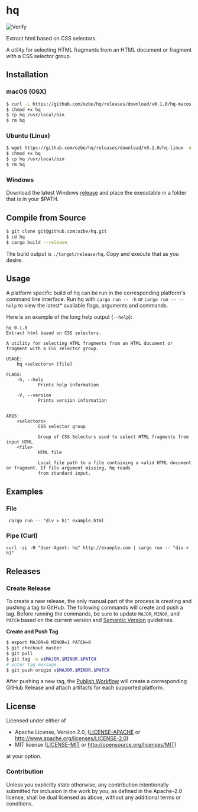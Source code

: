 # hq

![Verify](https://github.com/ozbe/hq/workflows/Verify/badge.svg)

Extract html based on CSS selectors.

A utility for selecting HTML fragments from an HTML document or fragment
with a CSS selector group.

## Installation

### macOS (OSX)

```bash
$ curl -L https://github.com/ozbe/hq/releases/download/v0.1.0/hq-macos -o hq
$ chmod +x hq
$ cp hq /usr/local/bin
$ rm hq
```

### Ubuntu (Linux)

```bash
$ wget https://github.com/ozbe/hq/releases/download/v0.1.0/hq-linux -o hq
$ chmod +x hq
$ cp hq /usr/local/bin
$ rm hq
```

### Windows

Download the latest Windows
[release](https://github.com/ozbe/hq/releases) and place the executable
in a folder that is in your $PATH.

## Compile from Source

```bash
$ git clone git@github.com:ozbe/hq.git
$ cd hq
$ cargo build --release
```

The build output is `./target/release/hq`. Copy and execute that as you
desire.

## Usage

A platform specific build of hq can be run in the corresponding
platform's command line interface. Run hq with `cargo run -- -h` or
`cargo run -- --help` to view the latest* available flags, arguments and
commands.

Here is an example of the long help output (`--help`):

```text
hq 0.1.0
Extract html based on CSS selectors.

A utility for selecting HTML fragments from an HTML document or fragment with a CSS selector group.

USAGE:
    hq <selectors> [file]

FLAGS:
    -h, --help       
            Prints help information

    -V, --version    
            Prints version information


ARGS:
    <selectors>    
            CSS selector group
            
            Group of CSS Selectors used to select HTML fragments from input HTML.
    <file>         
            HTML file
            
            Local file path to a file containing a valid HTML document or fragment. If file argument missing, hq reads
            from standard input.
```

## Examples

### File

```
 cargo run -- "div > h1" example.html
```

### Pipe (Curl)

```
curl -sL -H "User-Agent: hq" http://example.com | cargo run -- "div > h1"
```

## Releases

### Create Release

To create a new release, the only manual part of the process is creating
and pushing a tag to GitHub. The following commands will create and push
a tag. Before running the commands, be sure to update `MAJOR`, `MINOR`,
and `PATCH` based on the current version and
[Semantic Version](https://semver.org/) guidelines.

**Create and Push Tag**
```bash
$ export MAJOR=0 MINOR=1 PATCH=0
$ git checkout master
$ git pull
$ git tag -a v$MAJOR.$MINOR.$PATCH
# enter tag message
$ git push origin v$MAJOR.$MINOR.$PATCH
```

After pushing a new tag, the
[Publish Workflow](.github/workflows/publish.yml) will create a
corresponding GitHub Release and attach artifacts for each supported
platform.

## License

Licensed under either of

* Apache License, Version 2.0, ([LICENSE-APACHE](LICENSE-APACHE) or
  http://www.apache.org/licenses/LICENSE-2.0)
* MIT license ([LICENSE-MIT](LICENSE-MIT) or
  http://opensource.org/licenses/MIT)

at your option.

### Contribution

Unless you explicitly state otherwise, any contribution intentionally
submitted for inclusion in the work by you, as defined in the Apache-2.0
license, shall be dual licensed as above, without any additional terms
or conditions.
